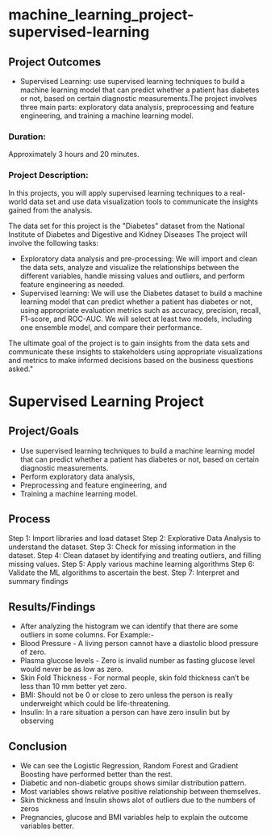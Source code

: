 # machine_learning_project-supervised-learning

## Project Outcomes
- Supervised Learning: use supervised learning techniques to build a machine learning model that can predict whether a patient has diabetes or not, based on certain diagnostic measurements.The project involves three main parts: exploratory data analysis, preprocessing and feature engineering, and training a machine learning model. 
### Duration:
Approximately 3 hours and 20 minutes.
### Project Description:
In this projects, you will apply supervised learning techniques to a real-world data set and use data visualization tools to communicate the insights gained from the analysis.

The data set for this project is the "Diabetes" dataset from the National Institute of Diabetes and Digestive and Kidney Diseases 
The project will involve the following tasks:

-	Exploratory data analysis and pre-processing: We will import and clean the data sets, analyze and visualize the relationships between the different variables, handle missing values and outliers, and perform feature engineering as needed.
-	Supervised learning: We will use the Diabetes dataset to build a machine learning model that can predict whether a patient has diabetes or not, using appropriate evaluation metrics such as accuracy, precision, recall, F1-score, and ROC-AUC. We will select at least two models, including one ensemble model, and compare their performance.

The ultimate goal of the project is to gain insights from the data sets and communicate these insights to stakeholders using appropriate visualizations and metrics to make informed decisions based on the business questions asked."

# Supervised Learning Project

## Project/Goals
- Use supervised learning techniques to build a machine learning model that can predict whether a patient has diabetes or not, based on certain diagnostic measurements. 
- Perform exploratory data analysis, 
- Preprocessing and feature engineering, and 
- Training a machine learning model. 

## Process
Step 1: Import libraries and load dataset
Step 2: Explorative Data Analysis to understand the dataset.
Step 3: Check for missing information in the dataset.
Step 4: Clean dataset by identifying and treating outliers, and filling missing values.
Step 5: Apply various machine learning algorithms
Step 6: Validate the ML algorithms to ascertain the best.
Step 7: Interpret and summary findings


## Results/Findings
- After analyzing the histogram we can identify that there are some outliers in some columns.
For Example:-
- Blood Pressure - A living person cannot have a diastolic blood pressure of zero.
- Plasma glucose levels - Zero is invalid number as fasting glucose level would never be as low as zero.
- Skin Fold Thickness - For normal people, skin fold thickness can’t be less than 10 mm better yet zero.
- BMI: Should not be 0 or close to zero unless the person is really underweight which could be life-threatening.
- Insulin: In a rare situation a person can have zero insulin but by observing


## Conclusion
- We can see the Logistic Regression, Random Forest and Gradient Boosting have performed better than the rest. 
- Diabetic and non-diabetic groups shows similar distribution pattern.
- Most variables shows relative positive relationship between themselves.
- Skin thickness and Insulin shows alot of outliers due to the numbers of zeros
- Pregnancies, glucose and BMI variables help to explain the outcome variables better.


